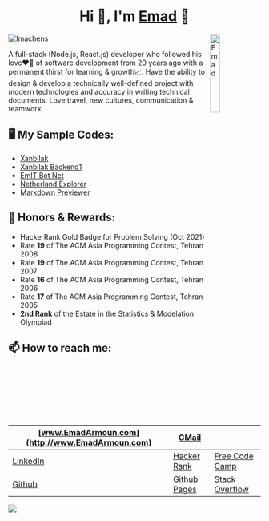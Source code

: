 <!--
Here are some ideas to get you started:

- 🔭 I’m currently working on ...
- 🌱 I’m currently learning ...
- 👯 I’m looking to collaborate on ...
- 🤔 I’m looking for help with ...
- 💬 Ask me about ...
- 😄 Pronouns: ...
- ⚡ Fun fact: ...
-->
<h1 align="center">Hi 👋, I'm <a href="http://www.EmadArmoun.com">Emad</a> 🙂</h1>

<img alt="Emad" align="right" src="http://www.armoun.com/wp-content/uploads/2021/10/Me200.jpg" width="20%" />

<!-- # I'm [Emad](http://www.EmadArmoun.com) -->
<p align="left"> <img src="https://komarev.com/ghpvc/?username=em-it&label=Profile%20views&color=blueviolet&style=flat" alt="lmachens" /> </p>

A full-stack (Node.js, React.js) developer who followed his love❤️‍🔥 of software development from 20 years ago with a permanent thirst for learning & growth📈. Have the ability to design & develop a technically well-defined project with modern technologies and accuracy in writing technical documents. Love travel, new cultures, communication & teamwork.

## 🖥️ My Sample Codes:
- [Xanbilak](https://github.com/Em-IT/xanbilak)
- [Xanbilak Backend1](https://github.com/Em-IT/xanbilak-be1)
- [EmIT Bot Net](https://github.com/Em-IT/EmITBotNet)
- [Netherland Explorer](https://github.com/Em-IT/netherland-explorer)
- [Markdown Previewer](https://github.com/Em-IT/markdown-previewer)

## 🥇 Honors & Rewards:
- HackerRank Gold Badge for Problem Solving (Oct 2021)
- Rate **19** of The ACM Asia Programming Contest, Tehran 2008
- Rate **19** of The ACM Asia Programming Contest, Tehran 2007
- Rate **16** of The ACM Asia Programming Contest, Tehran 2006
- Rate **17** of The ACM Asia Programming Contest, Tehran 2005
- **2nd Rank** of the Estate in the Statistics & Modelation Olympiad

## 📫 How to reach me:

<!--
| [www.EmadArmoun.com](http://www.EmadArmoun.com) | [GMail](emad.armoun@gmail.com) |
|---|---|
| [LinkedIn](https://www.linkedin.com/in/em-it/) | [Hacker Rank](https://www.hackerrank.com/em_it) |
| [Github](https://github.com/Em-IT) | [Github Pages](https://em-it.github.io/) |
| [Free Code Camp](https://www.freecodecamp.org/emit) | [Stack Overflow](https://stackoverflow.com/users/2374310/emad-armoun) | -->

| [www.EmadArmoun.com](http://www.EmadArmoun.com) 	| [GMail](emad.armoun@gmail.com) 	|  	|
|---	|---	|---	|
| [LinkedIn](https://www.linkedin.com/in/em-it/) 	| [Hacker Rank](https://www.hackerrank.com/em_it) 	| [Free Code Camp](https://www.freecodecamp.org/emit) 	|
| [Github](https://github.com/Em-IT) 	| [Github Pages](https://em-it.github.io/) 	| [Stack Overflow](https://stackoverflow.com/users/2374310/emad-armoun) 	|

<!-- - [www.EmadArmoun.com](http://www.EmadArmoun.com)
- [GMail](emad.armoun@gmail.com)
- [LinkedIn](https://www.linkedin.com/in/em-it/)
- [Github](https://github.com/Em-IT)
- [Github Pages](https://em-it.github.io/)
- [Hacker Rank](https://www.hackerrank.com/em_it)
- [Free Code Camp](https://www.freecodecamp.org/emit)
- [Stack Overflow](https://stackoverflow.com/users/2374310/emad-armoun)
 -->
![](https://hit.yhype.me/github/profile?user_id=13497757)
